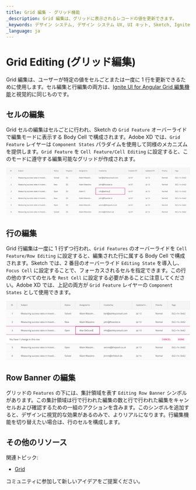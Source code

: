 ```yaml
---
title: Grid 編集 - グリッド機能
_description: Grid 編集は、グリッドに表示されるレコードの値を更新できます。
_keywords: デザイン システム, デザイン システム UX, UI キット, Sketch, Ignite UI for Angular, Sketch to Angular, Angular, Angular デザイン システム, Sketch からコードをエクスポート, Angular 用のデザイン キット, Sketch HTML, Sketch to HTML, Sketch UI キット
_language: ja
---
```


# Grid Editing (グリッド編集)

Grid 編集は、ユーザーが特定の値をセルごとまたは一度に 1 行を更新できるために使用します。セル編集と行編集の両方は、[Ignite UI for Angular Grid 編集機能](https://jp.infragistics.com/products/ignite-ui-angular/angular/components/grid/editing.html)と視覚的に同じものです。

## セルの編集

Grid セルの編集はセルごとに行われ、Sketch の `Grid Feature` オーバーライドで編集モードに表示する Body Cell で構成されます。Adobe XD では、`Grid Feature` レイヤーは `Component States` パラダイムを使用して同様のメカニズムを提供します。`Grid Feature` を `Cell Feature/Cell Editing` に設定すると、このモードに遵守する編集可能なグリッドが作成されます。

<img class="responsive-img" src="../images/grid_cell_edit.png" srcset="../images/grid_cell_edit@2x.png 2x" />

## 行の編集

Grid 行編集は一度に 1 行ずつ行われ、`Grid Features` のオーバーライドを `Cell Feature/Row Editing` に設定すると、編集された行に属する Body Cell で構成されます。Sketch では、2 番目のオーバーライド `Editing State` を導入し、`Focus Cell` に設定することで、フォーカスされるセルを指定できます。この行の他のすべてのセルを `Rest Cell` に設定する必要があることに注意してください。Adobe XD では、上記の両方が `Grid Feature` レイヤーの `Component States` として使用できます。

<img class="responsive-img" src="../images/grid_row_edit.png" srcset="../images/grid_row_edit@2x.png 2x" />

## Row Banner の編集

グリッドの `Features` の下には、集計領域を表す `Editing Row Banner` シンボルがあります。この集計領域は行で行われた編集の数と行で行われた編集をキャンセルおよび確認するための一組のアクションを含みます。このシンボルを追加すると、デザインに視覚的な効果があるのみで、よりリアルになります。行編集機能を切り替えたい場合は、行のセルを構成します。

## その他のリソース

関連トピック:

- [Grid](grid.md)
  <div class="divider--half"></div>

コミュニティに参加して新しいアイデアをご提案ください。
